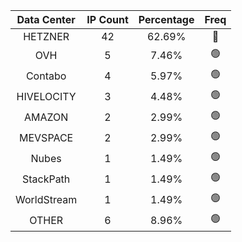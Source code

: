 | Data Center | IP Count | Percentage | Freq |
|:------------:|:--------:|:-----------:|:-----:|
| HETZNER | 42 | 62.69% | 🔴 |
| OVH | 5 | 7.46% | 🟢 |
| Contabo | 4 | 5.97% | 🟢 |
| HIVELOCITY | 3 | 4.48% | 🟢 |
| AMAZON | 2 | 2.99% | 🟢 |
| MEVSPACE | 2 | 2.99% | 🟢 |
| Nubes | 1 | 1.49% | 🟢 |
| StackPath | 1 | 1.49% | 🟢 |
| WorldStream | 1 | 1.49% | 🟢 |
| OTHER | 6 | 8.96% | 🟢 |